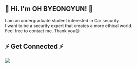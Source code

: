 ## 👋 Hi. I'm OH BYEONGYUN! 👋

I am an undergraduate student interested in Car security.   
I want to be a security expert that creates a more ethical world.   
Feel free to contact me. Thank you:blush:

## ⚡ Get Connected ⚡

<a href="mailto:code.by.o831@gmail.com"><img src="https://img.shields.io/badge/Mail-d14836?style=flat-square&logo=Gmail&logoColor=white&link=code.by.o831@gmail.com"/></a>

